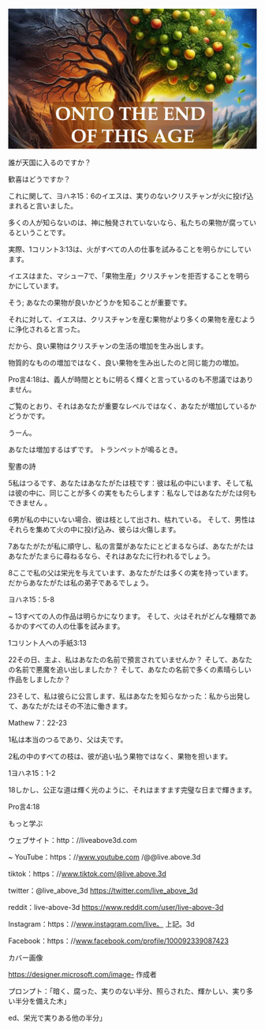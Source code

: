 ![Video cover image](../cover.jpg "cover photo")

誰が天国に入るのですか？

歓喜はどうですか？

これに関して、ヨハネ15：6のイエスは、実りのないクリスチャンが火に投げ込まれると言いました。

多くの人が知らないのは、神に触発されていないなら、私たちの果物が腐っているということです。

実際、1コリント3:13は、火がすべての人の仕事を試みることを明らかにしています。

イエスはまた、マシュー7で、「果物生産」クリスチャンを拒否することを明らかにしています。

そう; あなたの果物が良いかどうかを知ることが重要です。

それに対して、イエスは、クリスチャンを産む果物がより多くの果物を産むように浄化されると言った。

だから、良い果物はクリスチャンの生活の増加を生み出します。

物質的なものの増加ではなく、良い果物を生み出したのと同じ能力の増加。

Pro言4:18は、義人が時間とともに明るく輝くと言っているのも不思議ではありません。

ご覧のとおり、それはあなたが重要なレベルではなく、あなたが増加しているかどうかです。

うーん。

あなたは増加するはずです。 トランペットが鳴るとき。

聖書の詩

5私はつるです、あなたはあなたがたは枝です：彼は私の中にいます、そして私は彼の中に、同じことが多くの実をもたらします：私なしではあなたがたは何もできません 。

6男が私の中にいない場合、彼は枝として出され、枯れている。 そして、男性はそれらを集めて火の中に投げ込み、彼らは火傷します。

7あなたがたが私に順守し、私の言葉があなたにとどまるならば、あなたがたはあなたがたまらに尋ねるなら、それはあなたに行われるでしょう。

8ここで私の父は栄光を与えています、あなたがたは多くの実を持っています。 だからあなたがたは私の弟子であるでしょう。

ヨハネ15：5-8

~ 13すべての人の作品は明らかになります。 そして、火はそれがどんな種類であるかのすべての人の仕事を試みます。

1コリント人への手紙3:13

22その日、主よ、私はあなたの名前で預言されていませんか？ そして、あなたの名前で悪魔を追い出しましたか？ そして、あなたの名前で多くの素晴らしい作品をしましたか？

23そして、私は彼らに公言します、私はあなたを知らなかった：私から出発して、あなたがたはその不法に働きます。

Mathew 7：22-23

1私は本当のつるであり、父は夫です。

2私の中のすべての枝は、彼が追い払う果物ではなく、果物を担います。

1ヨハネ15：1-2

18しかし、公正な道は輝く光のように、それはますます完璧な日まで輝きます。

Pro言4:18

もっと学ぶ

ウェブサイト：http：//liveabove3d.com

~ YouTube：https：//www.youtube.com /@@live.above.3d

tiktok：https：//www.tiktok.com/@live.above.3d

twitter：@live_above_3d https://twitter.com/live_above_3d

reddit：live-above-3d https://www.reddit.com/user/live-above-3d

Instagram：https：//www.instagram.com/live。 上記。3d

Facebook：https：//www.facebook.com/profile/100092339087423

カバー画像

https://designer.microsoft.com/image- 作成者

プロンプト：「暗く、腐った、実りのない半分、照らされた、輝かしい、実り多い半分を備えた木」

ed、栄光で実りある他の半分」